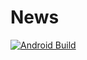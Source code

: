 # News

[![Android Build](https://github.com/RemonShehata/News/actions/workflows/android_build.yml/badge.svg)](https://github.com/RemonShehata/News/actions/workflows/android_build.yml)
